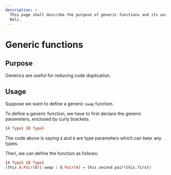 ```yaml
---
description: >-
  This page shall describe the purpose of generic functions and its usage in
  Keli.
---
```


# Generic functions

## Purpose

Generics are useful for reducing code duplication. 

## Usage

Suppose we want to define a generic `swap` function. 

To define a generic function, we have to first declare the generic parameters, enclosed by curly brackets.

```hs
{A Type} {B Type}
```

The code above is saying `A` and `B` are type parameters which can bear any types.

Then, we can define the function as follows:

```hs
{A Type} {B Type}
(this A.Pair(B)).swap | B.Pair(A) = this.second.pair(this.first)
```
